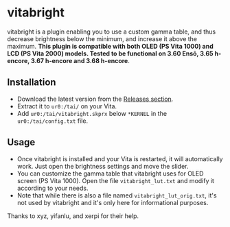 # vitabright

vitabright is a plugin enabling you to use a custom gamma table, and thus decrease brightness below the minimum, and increase it above the maximum.
**This plugin is compatible with both OLED (PS Vita 1000) and LCD (PS Vita 2000) models. Tested to be functional on 3.60 Ensō, 3.65 h-encore, 3.67 h-encore and 3.68 h-encore**.

## Installation

- Download the latest version from the [Releases section](https://github.com/devnoname120/vitabright/releases).
- Extract it to `ur0:/tai/` on your Vita.
- Add `ur0:/tai/vitabright.skprx` below `*KERNEL` in the `ur0:/tai/config.txt` file.

## Usage

- Once vitabright is installed and your Vita is restarted, it will automatically work. Just open the brightness settings and move the slider.
- You can customize the gamma table that vitabright uses for OLED screen (PS Vita 1000). Open the file `vitabright_lut.txt` and modify it according to your needs.
- Note that while there is also a file named `vitabright_lut_orig.txt`, it's not used by vitabright and it's only here for informational purposes.

Thanks to xyz, yifanlu, and xerpi for their help.

